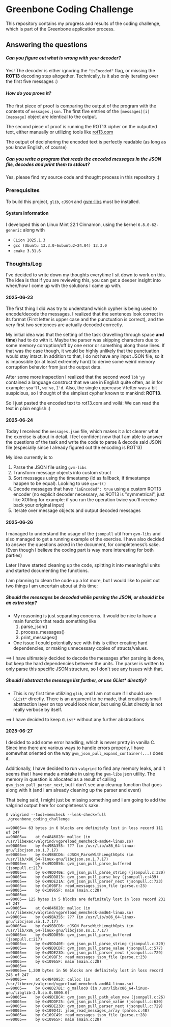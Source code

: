 # Greenbone Coding Challenge

This repository contains my progress and results of the
coding challenge, which is part of the Greenbone application process.

## Answering the questions

##### Can you figure out what is wrong with your decoder?

Yes! The decoder is either ignoring the `"isEncoded"` flag, or missing the **ROT13**
decoding step altogether. Technically, is it also only iterating over the first
five messages :)


##### How do you prove it?

The first piece of proof is comparing the output of the program with the contents of
`messages.json`. The first five entries of the `[messages][i][message]` object
are identical to the output.

The second piece of proof is running the ROT13 cipher on the outputted text, either
manually or utilizing tools like [rot13.com](https://rot13.com/)

The output of deciphering the encoded text is perfectly readable
(as long as you know English, of course)


##### Can you write a program that reads the encoded messages in the JSON file, decodes and print them to stdout?

Yes, please find my source code and thought process in this repository :)


### Prerequisites

To build this project, `glib`, `cJSON` and [gvm-libs](https://github.com/greenbone/gvm-libs) must be installed.

#### System information

I developed this on Linux Mint 22.1 Cinnamon, using the kernel `6.8.0-62-generic`
along with
- `CLion 2025.1.3`
- `gcc (Ubuntu 13.3.0-6ubuntu2~24.04) 13.3.0`
- `cmake 3.31.6`


### Thoughts/Log

I've decided to write down my thoughts everytime I sit down to work on this.
The idea is that if you are reviewing this, you can get a deeper insight into when/how I come
up with the solutions I came up with.

#### 2025-06-23
The first thing I did was try to understand which cypher is being used
to encode/decode the messages.
I realized that the sentences look correct in its format (First letter is upper case and the punctuation is correct),
and the very first two sentences are actually decoded correctly.

My initial idea was that the setting of the task (travelling through space **and time**) had to do with it.
Maybe the parser was skipping characters due to some memory corruption/off by one error or something along those lines.
If that was the case though, it would be highly unlikely that the punctuation would stay intact.
In addition to that, I do not have any input JSON file, so it is impossible (or at least extremely hard) to derive some weird memory corruption
behavior from just the output data.

After some more inspection I realized that the second word `lbh'yy` contained a language construct
that we use in English quite often, as in for example: `you'll`, `we've`, `I'd`.
Also, the single uppercase `V` letter was a bit suspicious, so I thought of the simplest cypher known to mankind: **ROT13**.

So I just pasted the encoded text to rot13.com and voilá: We can read the text in plain english :)

#### 2025-06-24
Today I received the `messages.json` file, which makes it a lot clearer what
the exercise is about in detail. I feel confident now that I am able
to answer the questions of the task and write the code to parse & decode said JSON file
(especially since I already figured out the encoding is ROT13)

My idea currently is to
1. Parse the JSON file using `gvm-libs`
2. Transform message objects into custom struct
3. Sort messages using the timestamp (id as fallback, if timestamps happen to be equal). Looking to use `qsort()`
4. Decode messages that have `"isEncoded": true` using a custom ROT13 encoder
(no explicit decoder necessary, as ROT13 is "symmetrical", just like XORing for example: if you run the operation twice you'll receive back your original input)
5. Iterate over message objects and output decoded messages

#### 2025-06-26
I managed to understand the usage of the `jsonpull` util from `gvm-libs` and also managed to
get a running example of the exercise.
I have also decided to answer the questions asked in the document, for completeness’s sake. (Even though I believe the
coding part is way more interesting for both parties)

Later I have started cleaning up the code, splitting it into meaningful units and started documenting the functions.

I am planning to clean the code up a lot more, but I would like to point out two things I am uncertain about at this
time:

##### Should the messages be decoded while parsing the JSON, or should it be an extra step?

- My reasoning is just separating concerns. It would be nice to have a main function that
reads something like
  1. parse_json()
  2. process_messages()
  3. print_messages()
- One issue I could potentially see with this is either creating hard dependencies,
or making unnecessary copies of structs/values.

==> I have ultimately decided to decode the messages after parsing is done, but keep the hard
dependencies between the units. The parser is written to only parse this specific JSON structure,
so I don't see any issues with that.

##### Should I abstract the message list further, or use GList* directly?

- This is my first time utilizing `glib`, and I am not sure if I should use `GList*` directly.
There is an argument to be made, that creating a small abstraction layer on top would look nicer,
but using GList directly is not really verbose by itself.

==> I have decided to keep `GList*` without any further abstractions


#### 2025-06-27

I decided to add some error handling, which is never pretty in vanilla C.
Since imo there are various ways to handle errors properly, I have somewhat oriented
on the way `gvm_json_pull_expand_container(...)` does it.

Additionally, I have decided to run `valgrind` to find any memory leaks, and it seems
that I have made a mistake in using the `gvm-libs` json utility.
The memory in question is allocated as a result of calling `gvm_json_pull_parser_next`,
but I don't see any cleanup function that goes along with it (and I am already cleaning up the
parser and event)

That being said, I might just be missing something and I am going to add the valgrind output here
for completness's sake.

```
$ valgrind --tool=memcheck --leak-check=full ./greenbone_coding_challenge

==90005== 63 bytes in 6 blocks are definitely lost in loss record 111 of 247
==90005==    at 0x4846828: malloc (in /usr/libexec/valgrind/vgpreload_memcheck-amd64-linux.so)
==90005==    by 0x49BA355: ??? (in /usr/lib/x86_64-linux-gnu/libcjson.so.1.7.17)
==90005==    by 0x49BBCD6: cJSON_ParseWithLengthOpts (in /usr/lib/x86_64-linux-gnu/libcjson.so.1.7.17)
==90005==    by 0x49DD056: gvm_json_pull_parse_buffered (jsonpull.c:217)
==90005==    by 0x49DD40E: gvm_json_pull_parse_string (jsonpull.c:320)
==90005==    by 0x49DD813: gvm_json_pull_parse_key (jsonpull.c:439)
==90005==    by 0x49DE21A: gvm_json_pull_parser_next (jsonpull.c:723)
==90005==    by 0x109BF3: read_messages_json_file (parse.c:23)
==90005==    by 0x10965F: main (main.c:28)
==90005== 
==90005== 125 bytes in 5 blocks are definitely lost in loss record 231 of 247
==90005==    at 0x4846828: malloc (in /usr/libexec/valgrind/vgpreload_memcheck-amd64-linux.so)
==90005==    by 0x49BA355: ??? (in /usr/lib/x86_64-linux-gnu/libcjson.so.1.7.17)
==90005==    by 0x49BBCD6: cJSON_ParseWithLengthOpts (in /usr/lib/x86_64-linux-gnu/libcjson.so.1.7.17)
==90005==    by 0x49DD056: gvm_json_pull_parse_buffered (jsonpull.c:217)
==90005==    by 0x49DD40E: gvm_json_pull_parse_string (jsonpull.c:320)
==90005==    by 0x49DDCDF: gvm_json_pull_parse_value (jsonpull.c:577)
==90005==    by 0x49DE23D: gvm_json_pull_parser_next (jsonpull.c:729)
==90005==    by 0x109BF3: read_messages_json_file (parse.c:23)
==90005==    by 0x10965F: main (main.c:28)
==90005== 
==90005== 1,200 bytes in 50 blocks are definitely lost in loss record 245 of 247
==90005==    at 0x484D953: calloc (in /usr/libexec/valgrind/vgpreload_memcheck-amd64-linux.so)
==90005==    by 0x48D27B1: g_malloc0 (in /usr/lib/x86_64-linux-gnu/libglib-2.0.so.0.8000.0)
==90005==    by 0x49DCBC4: gvm_json_pull_path_elem_new (jsonpull.c:26)
==90005==    by 0x49DDF25: gvm_json_pull_parse_value (jsonpull.c:630)
==90005==    by 0x49DE23D: gvm_json_pull_parser_next (jsonpull.c:729)
==90005==    by 0x109D43: json_read_messages_array (parse.c:48)
==90005==    by 0x109C49: read_messages_json_file (parse.c:28)
==90005==    by 0x10965F: main (main.c:28)
```

